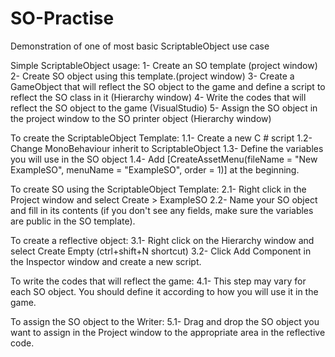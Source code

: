 # SO-Practise
 Demonstration of one of most basic ScriptableObject use case

 Simple ScriptableObject usage:
1- Create an SO template (project window)
2- Create SO object using this template.(project window)
3- Create a GameObject that will reflect the SO object to the game and define a script to reflect the SO class in it (Hierarchy window)
4- Write the codes that will reflect the SO object to the game (VisualStudio)
5- Assign the SO object in the project window to the SO printer object (Hierarchy window)

To create the ScriptableObject Template:
1.1- Create a new C # script
1.2- Change MonoBehaviour inherit to ScriptableObject
1.3- Define the variables you will use in the SO object
1.4- Add [CreateAssetMenu(fileName = "New ExampleSO", menuName = "ExampleSO", order = 1)] at the beginning.

To create SO using the ScriptableObject Template:
2.1- Right click in the Project window and select Create > ExampleSO
2.2- Name your SO object and fill in its contents (if you don't see any fields, make sure the variables are public in the SO template).

To create a reflective object:
3.1- Right click on the Hierarchy window and select Create Empty (ctrl+shift+N shortcut)
3.2- Click Add Component in the Inspector window and create a new script.

To write the codes that will reflect the game:
4.1- This step may vary for each SO object. You should define it according to how you will use it in the game.

To assign the SO object to the Writer:
5.1- Drag and drop the SO object you want to assign in the Project window to the appropriate area in the reflective code.